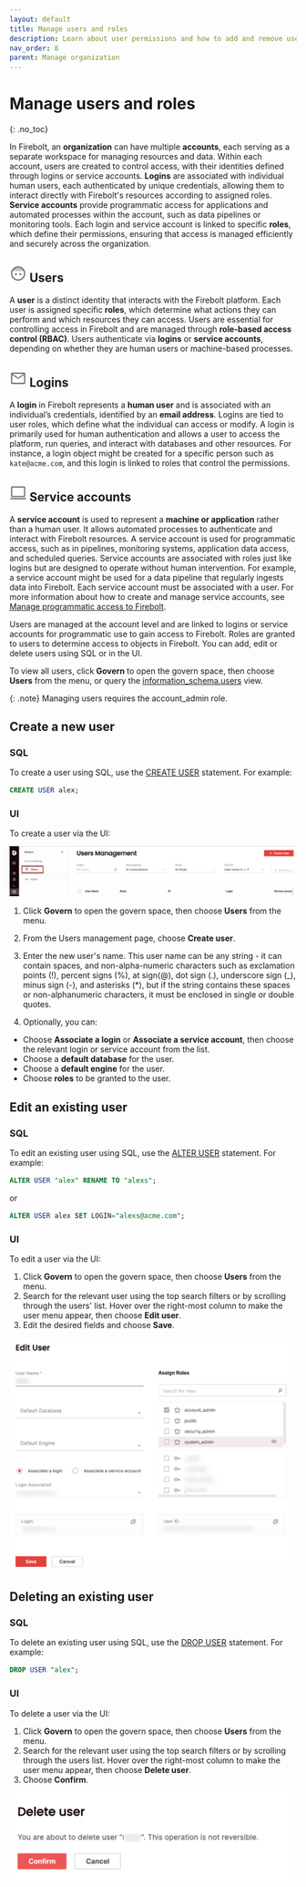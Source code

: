 ```yaml
---
layout: default
title: Manage users and roles
description: Learn about user permissions and how to add and remove users in a Firebolt account.
nav_order: 8
parent: Manage organization
---
```


# Manage users and roles
{: .no_toc}

In Firebolt, an **organization** can have multiple **accounts**, each serving as a separate workspace for managing resources and data. Within each account, users are created to control access, with their identities defined through logins or service accounts. **Logins** are associated with individual human users, each authenticated by unique credentials, allowing them to interact directly with Firebolt's resources according to assigned roles. **Service accounts** provide programmatic access for applications and automated processes within the account, such as data pipelines or monitoring tools. Each login and service account is linked to specific **roles**, which define their permissions, ensuring that access is managed efficiently and securely across the organization.

## <img src="../../assets/images/icon-user-bangs.png" alt="Icon for a Firebolt user." width="30"/> Users

 A **user** is a distinct identity that interacts with the Firebolt platform. Each user is assigned specific **roles**, which determine what actions they can perform and which resources they can access. Users are essential for controlling access in Firebolt and are managed through **role-based access control (RBAC)**. Users authenticate via **logins** or **service accounts**, depending on whether they are human users or machine-based processes.

## <img src="../../assets/images/icon-login.png" alt="Icon for a Firebolt login for human access." width="30"/> Logins

A **login** in Firebolt represents a **human user** and is associated with an individual’s credentials, identified by an **email address**. Logins are tied to user roles, which define what the individual can access or modify. A login is primarily used for human authentication and allows a user to access the platform, run queries, and interact with databases and other resources. For instance, a login object might be created for a specific person such as `kate@acme.com`, and this login is linked to roles that control the permissions.

## <img src="../../assets/images/icon-service-account.png" alt="Icon for a Firebolt service account for programmatic access." width="30"/> Service accounts

A **service account** is used to represent a **machine or application** rather than a human user. It allows automated processes to authenticate and interact with Firebolt resources. A service account is used for programmatic access, such as in pipelines, monitoring systems, application data access, and scheduled queries. Service accounts are associated with roles just like logins but are designed to operate without human intervention. For example, a service account might be used for a data pipeline that regularly ingests data into Firebolt. Each service account must be associated with a user. For more information about how to create and manage service accounts, see [Manage programmatic access to Firebolt](./service-accounts.md).








Users are managed at the account level and are linked to logins or service accounts for programmatic use to gain access to Firebolt. Roles are granted to users to determine access to objects in Firebolt. You can add, edit or delete users using SQL or in the UI. 

To view all users, click **Govern** to open the govern space, then choose **Users** from the menu, or query the [information_schema.users](../../sql_reference/information-schema/users.md) view. 

{: .note}
Managing users requires the account_admin role.

## Create a new user

### SQL 
To create a user using SQL, use the [CREATE USER](../../sql_reference/commands/access-control/create-user.md) statement. For example:

```sql
CREATE USER alex;
```

### UI
To create a user via the UI:

![Govern > Users](../../assets/images/userspage.png)

1. Click **Govern** to open the govern space, then choose **Users** from the menu.
2. From the Users management page, choose **Create user**.
3. Enter the new user's name. This user name can be any string - it can contain spaces, and non-alpha-numeric characters such as exclamation points (!), percent signs (%), at sign(@), dot sign (.), underscore sign (_), minus sign (-), and asterisks (*), but if the string contains these spaces or non-alphanumeric characters, it must be enclosed in single or double quotes. 

4. Optionally, you can:
  - Choose **Associate a login** or **Associate a service account**, then choose the relevant login or service account from the list.
  - Choose a **default database** for the user.
  - Choose a **default engine** for the user. 
  - Choose **roles** to be granted to the user. 

## Edit an existing user

### SQL 
To edit an existing user using SQL, use the [ALTER USER](../../sql_reference/commands/access-control/alter-user.md) statement. For example:

```sql
ALTER USER "alex" RENAME TO "alexs";
```
or 
```sql
ALTER USER alex SET LOGIN="alexs@acme.com";
```

### UI
To edit a user via the UI:
1. Click **Govern** to open the govern space, then choose **Users** from the menu.
2. Search for the relevant user using the top search filters or by scrolling through the users' list. Hover over the right-most column to make the user menu appear, then choose **Edit user**.
3. Edit the desired fields and choose **Save**.

<img src="../../assets/images/edituser.png" alt="Edit user" width="500"/>

## Deleting an existing user

### SQL 
To delete an existing user using SQL, use the [DROP USER](../../sql_reference/commands/access-control/drop-user.md) statement. For example:

```sql
DROP USER "alex";
```

### UI
To delete a user via the UI:
1. Click **Govern** to open the govern space, then choose **Users** from the menu.
2. Search for the relevant user using the top search filters or by scrolling through the users list. Hover over the right-most column to make the user menu appear, then choose **Delete user**.
3. Choose **Confirm**.

<img src="../../assets/images/deleteuser.png" alt="Delete user" width="500"/>
